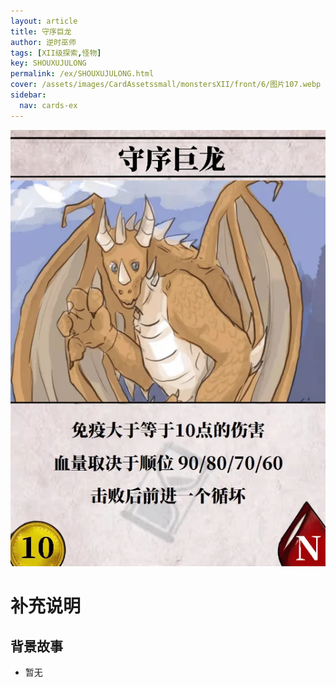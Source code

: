 ```yaml
---
layout: article
title: 守序巨龙
author: 逆时巫师
tags: [XII级探索,怪物]
key: SHOUXUJULONG
permalink: /ex/SHOUXUJULONG.html
cover: /assets/images/CardAssetssmall/monstersXII/front/6/图片107.webp
sidebar:
  nav: cards-ex
---
```

![](/assets/images/CardAssets/monstersXII/front/6/图片107.webp)

# 补充说明



## 背景故事
* 暂无